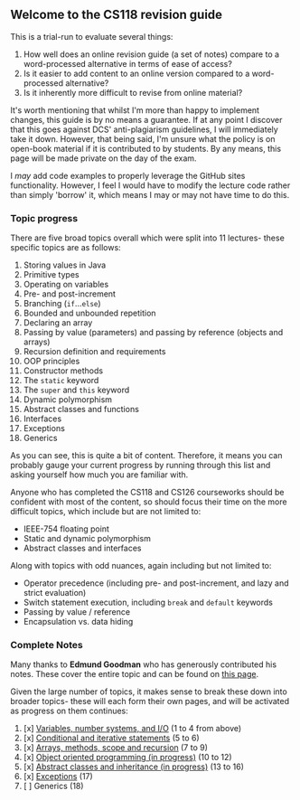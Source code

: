 ## Welcome to the CS118 revision guide

This is a trial-run to evaluate several things:

1. How well does an online revision guide (a set of notes) compare to a word-processed alternative in terms of ease of access?
2. Is it easier to add content to an online version compared to a word-processed alternative?
3. Is it inherently more difficult to revise from online material?

It's worth mentioning that whilst I'm more than happy to implement changes, this guide is by no means a guarantee. If at any point I discover that this goes against DCS' anti-plagiarism guidelines, I will immediately take it down. However, that being said, I'm unsure what the policy is on open-book material if it is contributed to by students. By any means, this page will be made private on the day of the exam.

I _may_ add code examples to properly leverage the GitHub sites functionality. However, I feel I would have to modify the lecture code rather than simply 'borrow' it, which means I may or may not have time to do this.

### Topic progress

There are five broad topics overall which were split into 11 lectures- these specific topics are as follows:

1. Storing values in Java
2. Primitive types
3. Operating on variables
4. Pre- and post-increment
5. Branching (`if`...`else`)
6. Bounded and unbounded repetition
7. Declaring an array
8. Passing by value (parameters) and passing by reference (objects and arrays)
9. Recursion definition and requirements
10. OOP principles
11. Constructor methods
12. The `static` keyword
13. The `super` and `this` keyword
14. Dynamic polymorphism
15. Abstract classes and functions
16. Interfaces
17. Exceptions
18. Generics

As you can see, this is quite a bit of content. Therefore, it means you can probably gauge your current progress by running through this list and asking yourself how much you are familiar with.

Anyone who has completed the CS118 and CS126 courseworks should be confident with most of the content, so should focus their time on the more difficult topics, which include but are not limited to:
 - IEEE-754 floating point
 - Static and dynamic polymorphism
 - Abstract classes and interfaces

Along with topics with odd nuances, again including but not limited to:
 - Operator precedence (including pre- and post-increment, and lazy and strict evaluation)
 - Switch statement execution, including `break` and `default` keywords
 - Passing by value / reference
 - Encapsulation vs. data hiding

### Complete Notes

Many thanks to **Edmund Goodman** who has generously contributed his notes. These cover the entire topic and can be found on [this page](combined.html).

Given the large number of topics, it makes sense to break these down into broader topics- these will each form their own pages, and will be activated as progress on them continues:

1. [x] [Variables, number systems, and I/O](part1.md) (1 to 4 from above)
2. [x] [Conditional and iterative statements](part2.md) (5 to 6)
3. [x] [Arrays, methods, scope and recursion](part3.md) (7 to 9)
4. [x] [Object oriented programming (in progress)](part4.md) (10 to 12)
5. [x] [Abstract classes and inheritance (in progress)](part5.md) (13 to 16)
6. [x] [Exceptions](part6.md) (17)
7. [ ] Generics (18)

